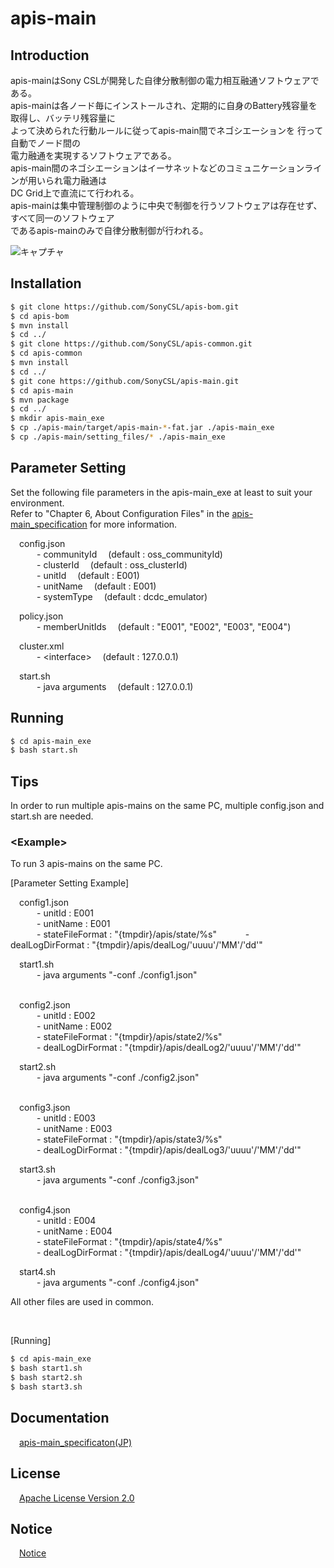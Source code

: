 # apis-main

## Introduction
apis-mainはSony CSLが開発した自律分散制御の電力相互融通ソフトウェアである。    
apis-mainは各ノード毎にインストールされ、定期的に自身のBattery残容量を取得し、バッテリ残容量に  
よって決められた行動ルールに従ってapis-main間でネゴシエーションを  行って自動でノード間の  
電力融通を実現するソフトウェアである。  
apis-main間のネゴシエーションはイーサネットなどのコミュニケーションラインが用いられ電力融通は  
DC Grid上で直流にて行われる。  
apis-mainは集中管理制御のように中央で制御を行うソフトウェアは存在せず、すべて同一のソフトウェア  
であるapis-mainのみで自律分散制御が行われる。  

![キャプチャ](https://user-images.githubusercontent.com/71874910/94899039-87ea0600-04cd-11eb-96a0-afa5466b3742.PNG)

## Installation
```bash
$ git clone https://github.com/SonyCSL/apis-bom.git
$ cd apis-bom
$ mvn install
$ cd ../
$ git clone https://github.com/SonyCSL/apis-common.git
$ cd apis-common
$ mvn install
$ cd ../
$ git cone https://github.com/SonyCSL/apis-main.git
$ cd apis-main
$ mvn package
$ cd ../
$ mkdir apis-main_exe
$ cp ./apis-main/target/apis-main-*-fat.jar ./apis-main_exe
$ cp ./apis-main/setting_files/* ./apis-main_exe
```

## Parameter Setting
Set the following file parameters in the apis-main_exe at least to suit your environment.   
Refer to "Chapter 6, About Configuration Files" in the [apis-main_specification](#anchor1) for more information.

&emsp;config.json   
&emsp;&emsp;&emsp;- communityId   &emsp;(default : oss_communityId)  
&emsp;&emsp;&emsp;- clusterId     &emsp;(default : oss_clusterId)  
&emsp;&emsp;&emsp;- unitId        &emsp;(default : E001)  
&emsp;&emsp;&emsp;- unitName      &emsp;(default : E001)  
&emsp;&emsp;&emsp;- systemType    &emsp;(default : dcdc_emulator)  

&emsp;policy.json    
&emsp;&emsp;&emsp;- memberUnitIds  &emsp;(default : "E001", "E002", "E003", "E004")

&emsp;cluster.xml  
&emsp;&emsp;&emsp;- \<interface\>  &emsp;(default : 127.0.0.1)

&emsp;start.sh  
&emsp;&emsp;&emsp;- java arguments &emsp;(default : 127.0.0.1) 


## Running

```bash
$ cd apis-main_exe
$ bash start.sh
```

## Tips
In order to run multiple apis-mains on the same PC, multiple config.json and start.sh are needed.

### \<Example\>
To run 3 apis-mains on the same PC.

[Parameter Setting Example]  

&emsp;config1.json     
&emsp;&emsp;&emsp;- unitId     : E001  
&emsp;&emsp;&emsp;- unitName   : E001  
&emsp;&emsp;&emsp;- stateFileFormat   : "{tmpdir}/apis/state/%s" 
&emsp;&emsp;&emsp;- dealLogDirFormat   : "{tmpdir}/apis/dealLog/'uuuu'/'MM'/'dd'" 

&emsp;start1.sh  
&emsp;&emsp;&emsp;- java arguments "-conf ./config1.json"  
<br />

&emsp;config2.json   
&emsp;&emsp;&emsp;- unitId : E002  
&emsp;&emsp;&emsp;- unitName   : E002  
&emsp;&emsp;&emsp;- stateFileFormat   : "{tmpdir}/apis/state2/%s"  
&emsp;&emsp;&emsp;- dealLogDirFormat   : "{tmpdir}/apis/dealLog2/'uuuu'/'MM'/'dd'"  

&emsp;start2.sh  
&emsp;&emsp;&emsp;- java arguments "-conf ./config2.json"  
<br />

&emsp;config3.json    
&emsp;&emsp;&emsp;- unitId : E003  
&emsp;&emsp;&emsp;- unitName   : E003  
&emsp;&emsp;&emsp;- stateFileFormat   : "{tmpdir}/apis/state3/%s"  
&emsp;&emsp;&emsp;- dealLogDirFormat   : "{tmpdir}/apis/dealLog3/'uuuu'/'MM'/'dd'"  

&emsp;start3.sh  
&emsp;&emsp;&emsp;- java arguments "-conf ./config3.json"  
<br />

&emsp;config4.json  
&emsp;&emsp;&emsp;- unitId : E004  
&emsp;&emsp;&emsp;- unitName   : E004  
&emsp;&emsp;&emsp;- stateFileFormat   : "{tmpdir}/apis/state4/%s"  
&emsp;&emsp;&emsp;- dealLogDirFormat   : "{tmpdir}/apis/dealLog4/'uuuu'/'MM'/'dd'"  

&emsp;start4.sh  
&emsp;&emsp;&emsp;- java arguments "-conf ./config4.json" 

All other files are used in common.

<br />

[Running]  
```bash
$ cd apis-main_exe
$ bash start1.sh
$ bash start2.sh
$ bash start3.sh
```
  
<a id="anchor1"></a>
## Documentation
&emsp;[apis-main_specificaton(JP)](https://github.com/oes-github/apis-main/blob/master/doc/jp/apis-main_specification.md)


## License
&emsp;[Apache License Version 2.0](https://github.com/oes-github/apis-main/blob/master/LICENSE)


## Notice
&emsp;[Notice](https://github.com/oes-github/apis-main/blob/master/NOTICE.md)
